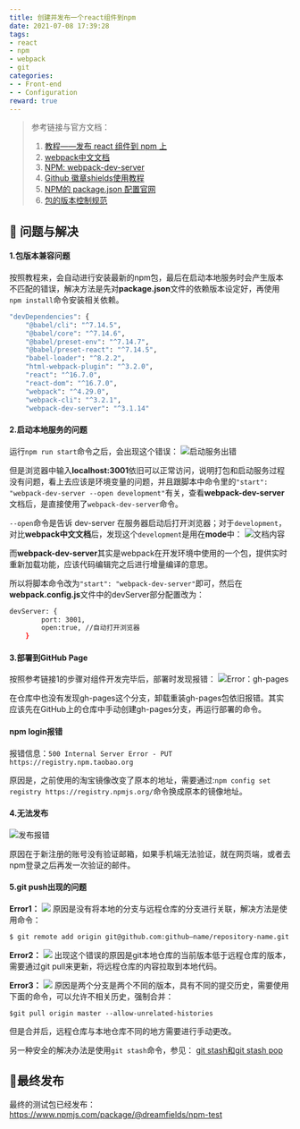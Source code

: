 ```yaml
---
title: 创建并发布一个react组件到npm
date: 2021-07-08 17:39:28
tags:
- react
- npm
- webpack
- git
categories:
- - Front-end
- - Configuration
reward: true
---
```


> 参考链接与官方文档：
> 1. [教程——发布 react 组件到 npm 上](https://segmentfault.com/a/1190000018079170)
> 2. [webpack中文文档](https://webpack.docschina.org/configuration)
> 3. [NPM: webpack-dev-server](https://www.npmjs.com/package/webpack-dev-server#browser-support)
> 4. [Github 徽章shields使用教程](https://blog.csdn.net/woshiwangdaye/article/details/105182357)
> 5. [NPM的 package.json 配置官网](https://docs.npmjs.com/cli/v7/configuring-npm/package-json)
> 6. [包的版本控制规范](https://semver.org/lang/zh-CN/)

## 🔵 问题与解决

#### 1.包版本兼容问题
按照教程来，会自动进行安装最新的npm包，最后在启动本地服务时会产生版本不匹配的错误，解决方法是先对**package.json**文件的依赖版本设定好，再使用`npm install`命令安装相关依赖。
```bash
"devDependencies": {
    "@babel/cli": "^7.14.5",
    "@babel/core": "^7.14.6",
    "@babel/preset-env": "^7.14.7",
    "@babel/preset-react": "^7.14.5",
    "babel-loader": "^8.2.2",
    "html-webpack-plugin": "^3.2.0",
    "react": "^16.7.0",
    "react-dom": "^16.7.0",
    "webpack": "^4.29.0",
    "webpack-cli": "^3.2.1",
    "webpack-dev-server": "^3.1.14"
```

#### 2.启动本地服务的问题
运行`npm run start`命令之后，会出现这个错误：
![启动服务出错](找不到文件.png)

但是浏览器中输入**localhost:3001**依旧可以正常访问，说明打包和启动服务过程没有问题，看上去应该是环境变量的问题，并且跟脚本中命令里的`"start": "webpack-dev-server --open development"`有关，查看**webpack-dev-server**文档后，是直接使用了`webpack-dev-server`命令。

`--open`命令是告诉 dev-server 在服务器启动后打开浏览器；对于`development`，对比**webpack中文文档**后，发现这个`development`是用在**mode**中：
![文档内容](mode.png)

而**webpack-dev-server**其实是webpack在开发环境中使用的一个包，提供实时重新加载功能，应该代码编辑完之后进行增量编译的意思。

所以将脚本命令改为`"start": "webpack-dev-server"`即可，然后在**webpack.config.js**文件中的devServer部分配置改为：
```bash
devServer: {
        port: 3001,
        open:true, //自动打开浏览器       
    }
```

#### 3.部署到GitHub Page
按照参考链接1的步骤对组件开发完毕后，部署时发现报错：
![Error：gh-pages](gh-pages-error.png)

在仓库中也没有发现gh-pages这个分支，卸载重装gh-pages包依旧报错。其实应该先在GitHub上的仓库中手动创建gh-pages分支，再运行部署的命令。

#### npm login报错
报错信息：`500 Internal Server Error - PUT https://registry.npm.taobao.org`

原因是，之前使用的淘宝镜像改变了原本的地址，需要通过:`npm config set registry https://registry.npmjs.org/`命令换成原本的镜像地址。

#### 4.无法发布
![发布报错](publish-error.png)

原因在于新注册的账号没有验证邮箱，如果手机端无法验证，就在网页端，或者去npm登录之后再发一次验证的邮件。

#### 5.git push出现的问题
**Error1：**
![](gitpush.png)
原因是没有将本地的分支与远程仓库的分支进行关联，解决方法是使用命令：
```bash
$ git remote add origin git@github.com:github—name/repository-name.git
```

**Error2：**
![](push-error.png)
出现这个错误的原因是git本地仓库的当前版本低于远程仓库的版本，需要通过git pull来更新，将远程仓库的内容拉取到本地代码。

**Error3：**
![](pull-error.png)
原因是两个分支是两个不同的版本，具有不同的提交历史，需要使用下面的命令，可以允许不相关历史，强制合并：
```
$git pull origin master --allow-unrelated-histories
```
但是合并后，远程仓库与本地仓库不同的地方需要进行手动更改。

另一种安全的解决办法是使用`git stash`命令，参见：
[git stash和git stash pop](https://blog.csdn.net/qq_36898043/article/details/79431168?utm_medium=distribute.pc_relevant.none-task-blog-2%7Edefault%7EBlogCommendFromMachineLearnPai2%7Edefault-4.control&depth_1-utm_source=distribute.pc_relevant.none-task-blog-2%7Edefault%7EBlogCommendFromMachineLearnPai2%7Edefault-4.control)


## 🔵最终发布
最终的测试包已经发布：https://www.npmjs.com/package/@dreamfields/npm-test


